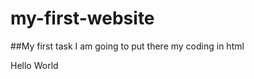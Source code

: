 # my-first-website
##My first task
I am going to put there my coding in html

<!DOCTYPE  html>
<html lang = "pl">
<head>
	<title> My first website </title>
	<body>
	Hello World	
	</body>
	</html>
